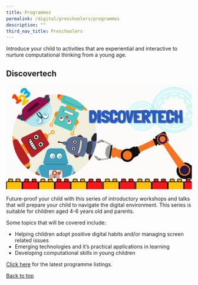 ```yaml
---
title: Programmes
permalink: /digital/preschoolers/programmes
description: ""
third_nav_title: Preschoolers
---
```

Introduce your child to activities that are experiential and interactive to nurture computational thinking from a young age.

## **Discovertech**
![Alt text for image on Isomer site](/images/digital/Digital-Prog-Preschooler-01.png)

Future-proof your child with this series of introductory workshops and talks that will prepare your child to navigate the digital environment. This series is suitable for children aged 4-6 years old and parents.
 
Some topics that will be covered include:

- Helping children adopt positive digital habits and/or managing screen related issues 
- Emerging technologies and it’s practical applications in learning 
- Developing computational skills in young children 

[Click here](#) for the latest programme listings.

<p class="has-text-right margin--top--xl"><a href="#main-content" class="has-text-indigo">Back to top</a></p>
